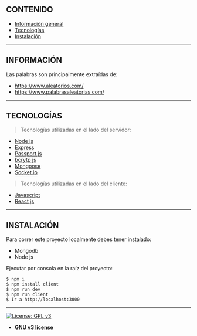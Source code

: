 ## CONTENIDO
* [Información general](#INFORMACIÓN)
* [Tecnologías](#TECNOLOGÍAS)
* [Instalación](#INSTALACIÓN)

---
## INFORMACIÓN

Las palabras son principalmente extraídas de:
 + https://www.aleatorios.com/
 + https://www.palabrasaleatorias.com/

---

## TECNOLOGÍAS
> Tecnologías utilizadas en el lado del servidor:
- [Node js](https://nodejs.org/es/)
- [Express](https://expressjs.com/es/)
- [Passport js](http://www.passportjs.org/)
- [bcrytp js](https://www.npmjs.com/package/bcryptjs)
- [Mongoose](https://mongoosejs.com/)
- [Socket.io](https://socket.io/)
> Tecnologías utilizadas en el lado del cliente:
- [Javascript](https://developer.mozilla.org/en-US/docs/Web/JavaScript)
- [React js](https://es.reactjs.org/)

---

## INSTALACIÓN
Para correr este proyecto localmente debes tener instalado:
+ Mongodb
+ Node js

Ejecutar por consola en la raíz del proyecto:
```
$ npm i
$ npm install client
$ npm run dev
$ npm run client
$ Ir a http://localhost:3000
```

---
[![License: GPL v3](https://img.shields.io/badge/License-GPLv3-blue.svg)](https://www.gnu.org/licenses/gpl-3.0)
- **[GNU v3 license](https://opensource.org/licenses/GPL-3.0)**
